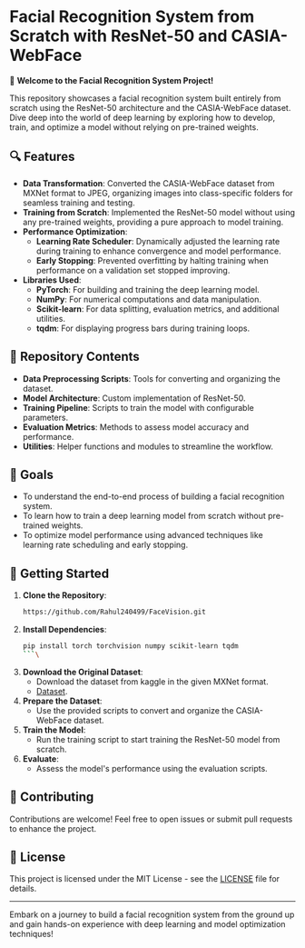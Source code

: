 # Facial Recognition System from Scratch with ResNet-50 and CASIA-WebFace

🚀 **Welcome to the Facial Recognition System Project!**

This repository showcases a facial recognition system built entirely from scratch using the ResNet-50 architecture and the CASIA-WebFace dataset. Dive deep into the world of deep learning by exploring how to develop, train, and optimize a model without relying on pre-trained weights.

## 🔍 Features

- **Data Transformation**: Converted the CASIA-WebFace dataset from MXNet format to JPEG, organizing images into class-specific folders for seamless training and testing.
- **Training from Scratch**: Implemented the ResNet-50 model without using any pre-trained weights, providing a pure approach to model training.
- **Performance Optimization**:
  - **Learning Rate Scheduler**: Dynamically adjusted the learning rate during training to enhance convergence and model performance.
  - **Early Stopping**: Prevented overfitting by halting training when performance on a validation set stopped improving.
- **Libraries Used**:
  - **PyTorch**: For building and training the deep learning model.
  - **NumPy**: For numerical computations and data manipulation.
  - **Scikit-learn**: For data splitting, evaluation metrics, and additional utilities.
  - **tqdm**: For displaying progress bars during training loops.

## 📂 Repository Contents

- **Data Preprocessing Scripts**: Tools for converting and organizing the dataset.
- **Model Architecture**: Custom implementation of ResNet-50.
- **Training Pipeline**: Scripts to train the model with configurable parameters.
- **Evaluation Metrics**: Methods to assess model accuracy and performance.
- **Utilities**: Helper functions and modules to streamline the workflow.

## 🎯 Goals

- To understand the end-to-end process of building a facial recognition system.
- To learn how to train a deep learning model from scratch without pre-trained weights.
- To optimize model performance using advanced techniques like learning rate scheduling and early stopping.

## 🚀 Getting Started

1. **Clone the Repository**:
   ```bash
   https://github.com/Rahul240499/FaceVision.git
   ```
2. **Install Dependencies**:
   ```bash
   pip install torch torchvision numpy scikit-learn tqdm
   ```\
3. **Download the Original Dataset**:
   - Download the dataset from kaggle in the given MXNet format.
   - [Dataset](https://www.kaggle.com/datasets/debarghamitraroy/casia-webface).
4. **Prepare the Dataset**:
   - Use the provided scripts to convert and organize the CASIA-WebFace dataset.
5. **Train the Model**:
   - Run the training script to start training the ResNet-50 model from scratch.
6. **Evaluate**:
   - Assess the model's performance using the evaluation scripts.

## 🤝 Contributing

Contributions are welcome! Feel free to open issues or submit pull requests to enhance the project.

## 📄 License

This project is licensed under the MIT License - see the [LICENSE](LICENSE) file for details.

---

Embark on a journey to build a facial recognition system from the ground up and gain hands-on experience with deep learning and model optimization techniques!
